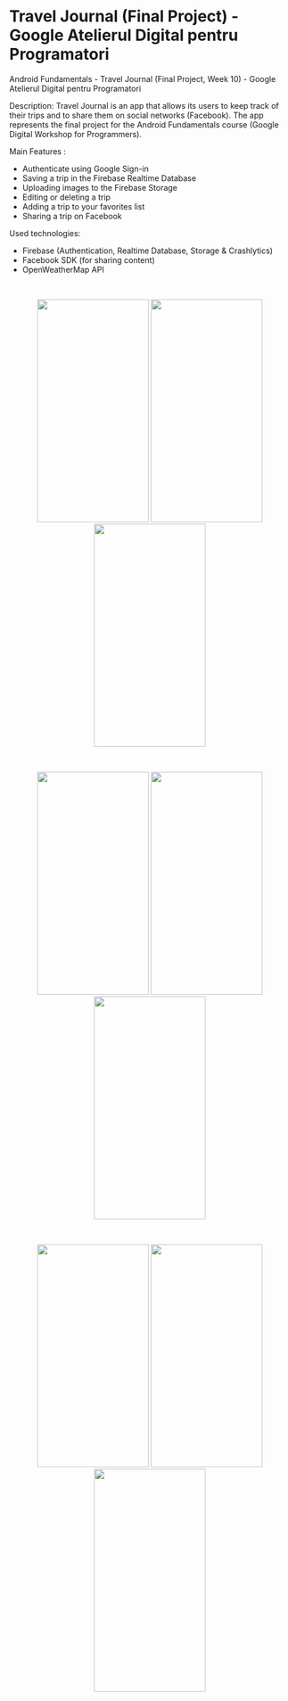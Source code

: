 # Travel Journal (Final Project) - Google Atelierul Digital pentru Programatori

Android Fundamentals - Travel Journal (Final Project, Week 10) - Google Atelierul Digital pentru Programatori

Description:
Travel Journal is an app that allows its users to keep track of their trips and to share them on social networks (Facebook).
The app represents the final project for the Android Fundamentals course (Google Digital Workshop for Programmers).

Main Features :
- Authenticate using Google Sign-in
- Saving a trip in the Firebase Realtime Database
- Uploading images to the Firebase Storage
- Editing or deleting a trip
- Adding a trip to your favorites list
- Sharing a trip on Facebook

Used technologies:
- Firebase (Authentication, Realtime Database, Storage & Crashlytics)
- Facebook SDK (for sharing content)
- OpenWeatherMap API

<br />
<p align="center">
    <img src="https://i.imgur.com/JLi23iI.jpg" width="200" height="400"/>
    <img src="https://i.imgur.com/S3VXL5o.jpg" width="200" height="400"/>
    <img src="https://i.imgur.com/tF6NXJz.jpg" width="200" height="400"/>
</p>
<br />
<p align="center">
    <img src="https://i.imgur.com/aTrl8hi.jpg" width="200" height="400"/>
    <img src="https://i.imgur.com/2JRopV3.jpg" width="200" height="400"/>
    <img src="https://i.imgur.com/rCjU6RN.jpg" width="200" height="400"/>
</p>
<br />
<p align="center">
    <img src="https://i.imgur.com/V6vjZLq.jpg" width="200" height="400"/>
    <img src="https://i.imgur.com/KQmptON.jpg" width="200" height="400"/>
    <img src="https://i.imgur.com/Gna9gub.jpg" width="200" height="400"/>
</p>
